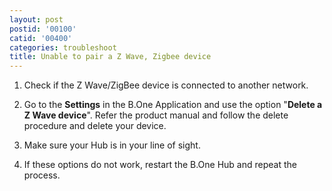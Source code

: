 ```yaml
---
layout: post
postid: '00100'
catid: '00400'
categories: troubleshoot
title: Unable to pair a Z Wave, Zigbee device
---
```


1. Check if the Z Wave/ZigBee device is connected to another network.

2. Go to the **Settings** in the B.One Application and use the option "**Delete a Z Wave device**". Refer the product manual and follow the delete procedure and delete your device.

3. Make sure your Hub is in your line of sight.

4. If these options do not work, restart the B.One Hub and repeat the process.